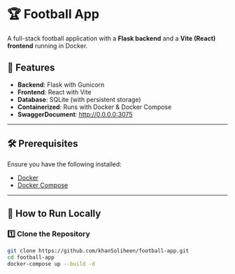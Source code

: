 # 🏆 Football App

A full-stack football application with a **Flask backend** and a **Vite (React) frontend** running in Docker.

## 🚀 Features
- **Backend**: Flask with Gunicorn
- **Frontend**: React with Vite
- **Database**: SQLite (with persistent storage)
- **Containerized**: Runs with Docker & Docker Compose
- **SwaggerDocument**: http://0.0.0.0:3075

---

## 🛠 Prerequisites
Ensure you have the following installed:
- [Docker](https://docs.docker.com/get-docker/)
- [Docker Compose](https://docs.docker.com/compose/)

---

## 🚀 How to Run Locally

### 1️⃣ **Clone the Repository**
```sh
git clone https://github.com/khanSoliheen/football-app.git
cd football-app
docker-compose up --build -d
